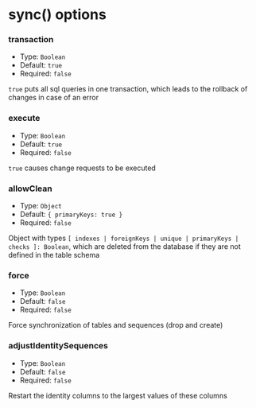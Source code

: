 # sync() options

### transaction

- Type: `Boolean`
- Default: `true`
- Required: `false`

`true` puts all sql queries in one transaction, which leads to the rollback of changes in case of an error

### execute

- Type: `Boolean`
- Default: `true`
- Required: `false`

`true` causes change requests to be executed

### allowClean

- Type: `Object`
- Default: `{ primaryKeys: true }`
- Required: `false`

Object with types `[ indexes | foreignKeys | unique | primaryKeys | checks ]: Boolean`, which are deleted from the database if they are not defined in the table schema

### force

- Type: `Boolean`
- Default: `false`
- Required: `false`

Force synchronization of tables and sequences (drop and create)

### adjustIdentitySequences

- Type: `Boolean`
- Default: `false`
- Required: `false`

Restart the identity columns to the largest values of these columns
